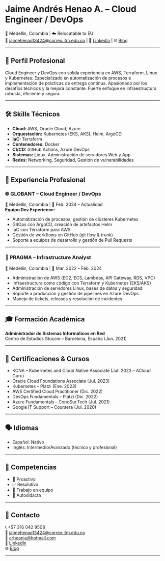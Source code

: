 # Jaime Andrés Henao A. – Cloud Engineer / DevOps

📍 Medellín, Colombia | ☁️ Relocatable to EU  
📧 jaimehenao13424@correo.itm.edu.co | 🔗 [LinkedIn](https://www.linkedin.com/in/jaimehenao8126) | 🌐 [Blog](https://jaimehenao2681.wordpress.com)

---

## 🚀 Perfil Profesional

Cloud Engineer y DevOps con sólida experiencia en AWS, Terraform, Linux y Kubernetes. Especializado en automatización de procesos e implementación de prácticas de entrega continua. Apasionado por los desafíos técnicos y la mejora constante. Fuerte enfoque en infraestructura robusta, eficiente y segura. 

---

## 🛠️ Skills Técnicos

- **Cloud:** AWS, Oracle Cloud, Azure
- **Orquestación:** Kubernetes (EKS, AKS), Helm, ArgoCD
- **IaC:** Terraform
- **Contenedores:** Docker
- **CI/CD:** GitHub Actions, Azure DevOps
- **Sistemas:** Linux, Administración de servidores Web y App
- **Redes:** Networking, Seguridad, Gestión de vulnerabilidades

---

## 💼 Experiencia Profesional

### 🌐 **GLOBANT – Cloud Engineer / DevOps**  
📍 Medellín, Colombia | 📅 Feb. 2024 – Actualidad  
**Equipo Dev Experience:**
- Automatización de procesos, gestión de clústeres Kubernetes
- GitOps con ArgoCD, creación de artefactos Helm
- IaC con Terraform para AWS
- Gestión de workflows en GitHub (git flow & trunk)
- Soporte a equipos de desarrollo y gestión de Pull Requests

---

### 🔧 **PRAGMA – Infrastructure Analyst**  
📍 Medellín, Colombia | 📅 Mar. 2022 – Feb. 2024  
- Administración de AWS (EC2, ECS, Lambdas, API Gateway, RDS, VPC)
- Infraestructura como código con Terraform y Kubernetes (EKS/AKS)
- Administración de servidores Linux, bases de datos y seguridad
- Soporte a producción y gestión de pipelines en Azure DevOps
- Manejo de tickets, releases y resolución de incidentes

---

## 🎓 Formación Académica

**Administrador de Sistemas Informáticos en Red**  
Centro de Estudios Stucom – Barcelona, España (Jun. 2021)

---

## 🧾 Certificaciones & Cursos

- KCNA – Kubernetes and Cloud Native Associate (Jul. 2023 – ACloud Guru)  
- Oracle Cloud Foundations Associate (Jul. 2023)  
- Kubernetes – Platzi (Ene. 2023)  
- AWS Certified Cloud Practitioner (Dic. 2022)  
- DevOps Fundamentals – Platzi (Dic. 2022)  
- Azure Fundamentals – ConoSur.Tech (Jul. 2021)  
- Google IT Support – Coursera (Jul. 2020)

---

## 🗣️ Idiomas

- Español: Nativo  
- Inglés: Intermedio/Avanzado (técnico y profesional)

---

## 🧠 Competencias

- 🔧 Proactivo
- ✅ Resolutivo
- 👥 Trabajo en equipo
- 🚀 Autodidacta

---

## 📱 Contacto

📞 +57 316 042 9508  
📧 jaimehenao13424@correo.itm.edu.co  
📧 arheanja@hotmail.com  
🔗 [LinkedIn](https://www.linkedin.com/in/jaimehenao8126)  
🌐 [Blog](https://jaimehenao2681.wordpress.com)

---
